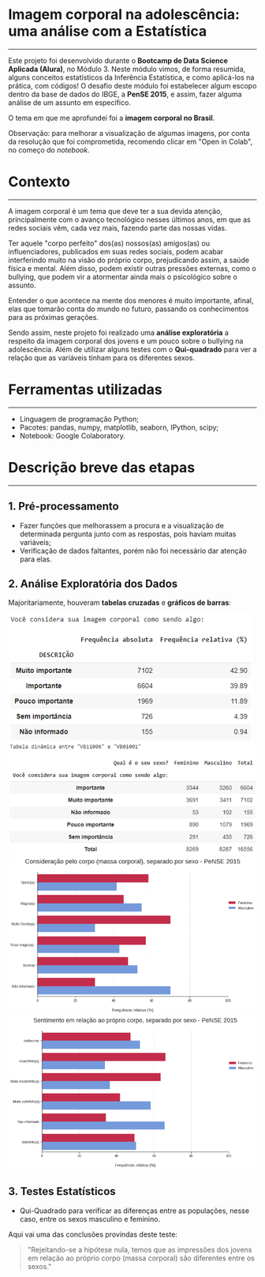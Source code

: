 # Imagem corporal na adolescência: uma análise com a Estatística
---
Este projeto foi desenvolvido durante o **Bootcamp de Data Science Aplicada (Alura)**, no Módulo 3. Neste módulo vimos, de forma resumida, alguns conceitos estatísticos da Inferência Estatística, e como aplicá-los na prática, com códigos! O desafio deste módulo foi estabelecer algum escopo dentro da base de dados do IBGE, a **PenSE 2015**, e assim, fazer alguma análise de um assunto em específico.

O tema em que me aprofundei foi a **imagem corporal no Brasil**.

Observação: para melhorar a visualização de algumas imagens, por conta da resolução que foi comprometida, recomendo clicar em "Open in Colab", no começo do *notebook*.
# Contexto
---
A imagem corporal é um tema que deve ter a sua devida atenção, principalmente com o avanço tecnológico nesses últimos anos, em que as redes sociais vêm, cada vez mais, fazendo parte das nossas vidas.

Ter aquele "corpo perfeito" dos(as) nossos(as) amigos(as) ou influenciadores, publicados em suas redes sociais, podem acabar interferindo muito na visão do próprio corpo, prejudicando assim, a saúde física e mental. Além disso, podem existir outras pressões externas, como o bullying, que podem vir a atormentar ainda mais o psicológico sobre o assunto.

Entender o que acontece na mente dos menores é muito importante, afinal, elas que tomarão conta do mundo no futuro, passando os conhecimentos para as próximas gerações.

Sendo assim, neste projeto foi realizado uma **análise exploratória** a respeito da imagem corporal dos jovens e um pouco sobre o bullying na adolescência. Além de utilizar alguns testes com o **Qui-quadrado** para ver a relação que as variáveis tinham para os diferentes sexos.

# Ferramentas utilizadas
---
- Linguagem de programação Python;
- Pacotes: pandas, numpy, matplotlib, seaborn, IPython, scipy;
- Notebook: Google Colaboratory.

# Descrição breve das etapas
---
## 1. Pré-processamento
- Fazer funções que melhorassem a procura e a visualização de determinada pergunta junto com as respostas, pois haviam muitas variáveis;
- Verificação de dados faltantes, porém não foi necessário dar atenção para elas.

## 2. Análise Exploratória dos Dados
Majoritariamente, houveram **tabelas cruzadas** e **gráficos de barras**:

![](https://github.com/Emersonmiady/imagem-corporal-ds/blob/main/img/corp_impression.png?raw=true)
![](https://github.com/Emersonmiady/imagem-corporal-ds/blob/main/img/sex_corp_impression.png?raw=true)
![](https://github.com/Emersonmiady/imagem-corporal-ds/blob/main/img/corp_consideration.png?raw=true)
![](https://github.com/Emersonmiady/imagem-corporal-ds/blob/main/img/corp_sentiment.png?raw=true)

## 3. Testes Estatísticos
- Qui-Quadrado para verificar as diferenças entre as populações, nesse caso, entre os sexos masculino e feminino.
 
Aqui vai uma das conclusões provindas deste teste:
> "Rejeitando-se a hipótese nula, temos que as impressões dos jovens em relação ao próprio corpo (massa corporal) são diferentes entre os sexos."
